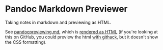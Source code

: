 # Pandoc Markdown Previewer
Taking notes in markdown and previewing as HTML.

See [pandocpreviewing.md](pandocpreviewing.md), which is [rendered as HTML](pandocpreviewing.md.html) (if you're looking at this on GitHub, you could preview the html [with githack](https://raw.githack.com/postylem/dotfiles/main/.config/nvim/PandocPreviewer/pandocpreviewing.md.html), but it doesn't show the CSS formatting).
